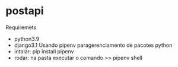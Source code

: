 # postapi
Requiremets
 - python3.9
 - django3.1
Usando pipenv paragerenciamento de pacotes python <br />
 - intalar: pip install pipenv <br />
 - rodar: na pasta executar o comando >> pipenv shell <br />
